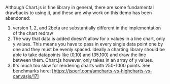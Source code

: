 Although Chart.js is fine library in general, there are some fundamental drawbacks to using it, and these are why work on this demo has
been abandoned:

1. version 1, 2, and 2beta are substantially different in the implementation of the chart redraw
2. The way that data is added doesn't allow for x values in a line chart, only y values. This means you have to pass in every single data point one by one and they must be evenly spaced. Ideally a charting library should be able to take datapoints like (0,10) and (35,100) and draw the line between them. Chart.js however, only takes in an array of y values.
3. It's much too slow for rendering charts with 250-1000 points. See benchmarks here: [https://jsperf.com/amcharts-vs-highcharts-vs-canvasjs/17] 